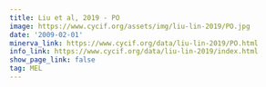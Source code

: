 ```yaml
---
title: Liu et al, 2019 - PO
image: https://www.cycif.org/assets/img/liu-lin-2019/PO.jpg
date: '2009-02-01'
minerva_link: https://www.cycif.org/data/liu-lin-2019/PO.html
info_link: https://www.cycif.org/data/liu-lin-2019/index.html
show_page_link: false
tag: MEL
---
```

